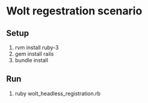# Wolt regestration scenario

## Setup

1. rvm install ruby-3
2. gem install rails
3. bundle install

## Run

1. ruby wolt_headless_registration.rb
